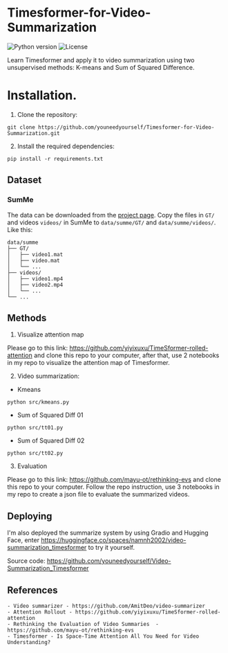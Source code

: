 # Timesformer-for-Video-Summarization

![Python version](https://img.shields.io/badge/python-3.8.0-blue)
![License](https://img.shields.io/badge/license-MIT-white)

Learn Timesformer and apply it to video summarization using two unsupervised methods: K-means and Sum of Squared Difference.

# Installation.

1. Clone the repository: 

```
git clone https://github.com/youneedyourself/Timesformer-for-Video-Summarization.git
```

2. Install the required dependencies:

```
pip install -r requirements.txt
```

## Dataset

### SumMe
The data can be downloaded from the [project page](https://gyglim.github.io/me/vsum/index.html).
Copy the files in `GT/` and videos `videos/` in SumMe to `data/summe/GT/` and `data/summe/videos/`.
Like this:

```
data/summe
├── GT/
│   ├── video1.mat
│   ├── video.mat
│   └── ...
├── videos/
│   ├── video1.mp4
│   ├── video2.mp4
│   └── ...
└── ...
```


## Methods

1. Visualize attention map

Please go to this link: https://github.com/yiyixuxu/TimeSformer-rolled-attention and clone this repo to your computer, after that, use 2 notebooks in my repo to visualize the attention map of Timesformer.

2. Video summarization:
- Kmeans
```
python src/kmeans.py
```

- Sum of Squared Diff 01
```
python src/tt01.py
```
- Sum of Squared Diff 02
```
python src/tt02.py
```

3. Evaluation

Please go to this link: https://github.com/mayu-ot/rethinking-evs and clone this repo to your computer. Follow the repo instruction, use 3 notebooks in my repo to create a json file to evaluate the summarized videos.

## Deploying

I'm also deployed the summarize system by using Gradio and Hugging Face, enter https://huggingface.co/spaces/namnh2002/video-summarization_timesformer to try it yourself.

Source code: https://github.com/youneedyourself/Video-Summarization_Timesformer

## References

    - Video summarizer - https://github.com/AmitDeo/video-summarizer
    - Attention Rollout - https://github.com/yiyixuxu/TimeSformer-rolled-attention
    - Rethinking the Evaluation of Video Summaries  - https://github.com/mayu-ot/rethinking-evs
    - Timesformer - Is Space-Time Attention All You Need for Video Understanding?